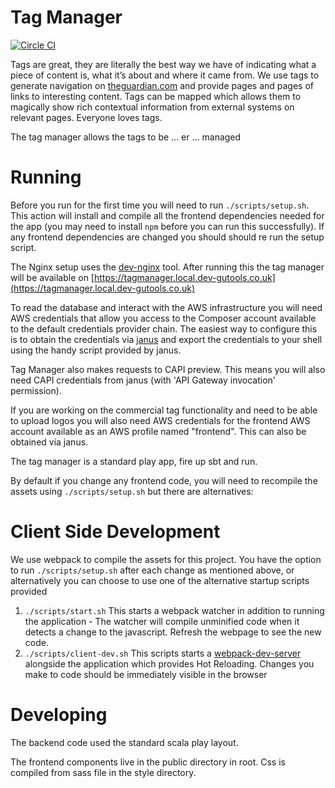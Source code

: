 Tag Manager
===========

[![Circle CI](https://circleci.com/gh/guardian/tagmanager/tree/master.svg?style=svg)](https://circleci.com/gh/guardian/tagmanager/tree/master)

Tags are great, they are literally the best way we have of indicating what a piece of content is, what it’s about and
where it came from. We use tags to generate navigation on [theguardian.com](https://theguardian.com) and provide pages and pages of links to
interesting content. Tags can be mapped which allows them to magically show rich contextual information from external
systems on relevant pages. Everyone loves tags.

The tag manager allows the tags to be ... er ... managed
 
Running
=======

Before you run for the first time you will need to run `./scripts/setup.sh`. This action will install and compile all the frontend
dependencies needed for the app (you may need to install `npm` before you can run this successfully). If any frontend
dependencies are changed you should should re run the setup script.

The Nginx setup uses the [dev-nginx](https://github.com/guardian/dev-nginx) tool. After running this the tag manager
will be available on [https://tagmanager.local.dev-gutools.co.uk](https://tagmanager.local.dev-gutools.co.uk)

To read the database and interact with the AWS infrastructure you will need AWS credentials that allow you access to the
Composer account available to the default credentials provider chain. The easiest way to configure this is to obtain the
credentials via [janus](https://janus.gutools.co.uk/) and export the credentials to your shell using the handy script provided by janus.

Tag Manager also makes requests to CAPI preview. This means you will also need CAPI credentials from janus (with 'API Gateway invocation' permission).

If you are working on the commercial tag functionality and need to be able to upload logos you will also need AWS credentials for 
the frontend AWS account available as an AWS profile named "frontend". This can also be obtained via janus.

The tag manager is a standard play app, fire up sbt and run.

By default if you change any frontend code, you will need to recompile the assets using `./scripts/setup.sh` but there
are alternatives:

Client Side Development
=======================

We use webpack to compile the assets for this project. You have the option to run `./scripts/setup.sh` after each change
as mentioned above, or alternatively you can choose to use one of the alternative startup scripts provided

1. `./scripts/start.sh` This starts a webpack watcher in addition to running the application - The watcher will compile
unminified code when it detects a change to the javascript. Refresh the webpage to see the new code.
2. `./scripts/client-dev.sh` This scripts starts a [webpack-dev-server](https://webpack.github.io/docs/webpack-dev-server.html)
alongside the application which provides Hot Reloading. Changes you make to code should be immediately visible in the browser

Developing
==========

The backend code used the standard scala play layout.

The frontend components live in the public directory in root. Css is compiled from sass file in the style directory.
